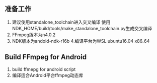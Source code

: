 ## 准备工作
1. 建议使用standalone_toolchain进入交叉编译 使用NDK_HOME/build/tools/make_standalone_toolchain.py生成交叉编译
2. FFmpeg版本为n4.0.2
3. NDK版本为andoid-ndk-r16b
4.编译平台为WSL ubuntu16.04 x86_64

## Build FFmpeg for Android
1. build ffmepg for android script
2. 编译适合Android平台ffmpeg动态库 

